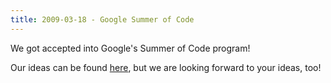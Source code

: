 ```yaml
---
title: 2009-03-18 - Google Summer of Code
---
```


We got accepted into Google's Summer of Code program!

Our ideas can be found [here](/events/gsoc-2009/ideas), but we are looking forward to your ideas, too!


